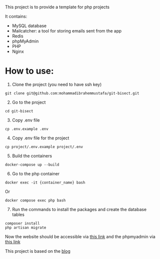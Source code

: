 This project is to provide a template for php projects

It contains: 

- MySQL database
- Mailcatcher: a tool for storing emails sent from the app
- Redis
- phpMyAdmin
- PHP
- Nginx

# How to use:
1. Clone the project (you need to have ssh key)
```
git clone git@github.com:mohammadibrahemmustafa/git-bisect.git
```
2. Go to the project
```
cd git-bisect
```
3. Copy .env file
```
cp .env.example .env
```
4. Copy .env file for the project

```
cp project/.env.example project/.env
```
5. Build the containers
```
docker-compose up --build
```
6. Go to the php container 
```
docker exec -it {container_name} bash 
```
Or
```
docker compose exec php bash
```

7. Run the commands to install the packages and create the database tables
```
composer install
php artisan migrate
```

 Now the website should be accessible via [this link](http://localhost:8000) and the phpmyadmin via [this link](http://localhost:8081/index.php) 

 This project is based on the [blog](https://polcode.com/resources/blog/how-to-run-a-laravel-application-locally-with-docker/)
